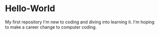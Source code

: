 # Hello-World
My first repository
I'm new to coding and diving into learning it. I'm hoping to make a career change to computer coding.
